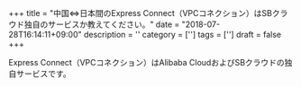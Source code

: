 +++
title = "中国⇔日本間のExpress Connect（VPCコネクション）はSBクラウド独自のサービスか教えてください。"
date = "2018-07-28T16:14:11+09:00"
description = ''
category = ['']
tags = ['']
draft = false
+++

Express Connect（VPCコネクション）はAlibaba CloudおよびSBクラウドの独自サービスです。
